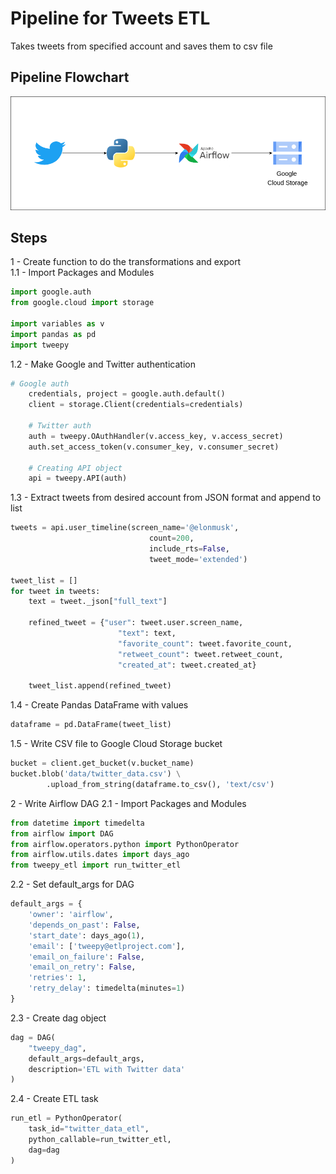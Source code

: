 # Pipeline for Tweets ETL
Takes tweets from specified account and saves them to csv file

## Pipeline Flowchart
![Pipeline Flowchart](pipeline_flowchart.png "Pipeline Flowchart")

## Steps
1 - Create function to do the transformations and export  
1.1 - Import Packages and Modules
```python
import google.auth
from google.cloud import storage

import variables as v
import pandas as pd
import tweepy
```
1.2 - Make Google and Twitter authentication
```python
# Google auth
    credentials, project = google.auth.default()
    client = storage.Client(credentials=credentials)

    # Twitter auth
    auth = tweepy.OAuthHandler(v.access_key, v.access_secret)
    auth.set_access_token(v.consumer_key, v.consumer_secret)

    # Creating API object
    api = tweepy.API(auth)
```
1.3 - Extract tweets from desired account from JSON format and append to list
```python
tweets = api.user_timeline(screen_name='@elonmusk',
                               count=200,
                               include_rts=False,
                               tweet_mode='extended')

tweet_list = []
for tweet in tweets:
    text = tweet._json["full_text"]

    refined_tweet = {"user": tweet.user.screen_name,
                        "text": text,
                        "favorite_count": tweet.favorite_count,
                        "retweet_count": tweet.retweet_count,
                        "created_at": tweet.created_at}

    tweet_list.append(refined_tweet)   
```
1.4 - Create Pandas DataFrame with values
```python
dataframe = pd.DataFrame(tweet_list) 
```
1.5 - Write CSV file to Google Cloud Storage bucket
```python
bucket = client.get_bucket(v.bucket_name)
bucket.blob('data/twitter_data.csv') \
        .upload_from_string(dataframe.to_csv(), 'text/csv')
```
  
2 - Write Airflow DAG
2.1 - Import Packages and Modules
```python
from datetime import timedelta
from airflow import DAG
from airflow.operators.python import PythonOperator
from airflow.utils.dates import days_ago
from tweepy_etl import run_twitter_etl
```
2.2 - Set default_args for DAG
```python
default_args = {
    'owner': 'airflow',
    'depends_on_past': False,
    'start_date': days_ago(1),
    'email': ['tweepy@etlproject.com'],
    'email_on_failure': False,
    'email_on_retry': False,
    'retries': 1,
    'retry_delay': timedelta(minutes=1)
}
```
2.3 - Create dag object
```python
dag = DAG(
    "tweepy_dag",
    default_args=default_args,
    description='ETL with Twitter data'
)
```
2.4 - Create ETL task
```python
run_etl = PythonOperator(
    task_id="twitter_data_etl",
    python_callable=run_twitter_etl,
    dag=dag
)
```